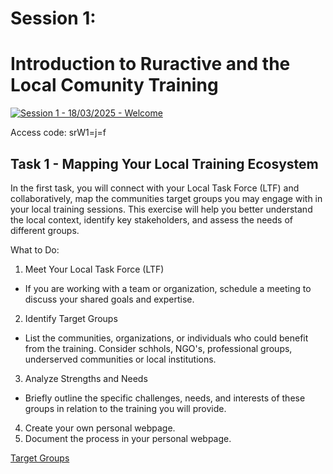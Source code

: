 # Session 1:

# Introduction to Ruractive and the Local Comunity Training

[![Session 1 - 18/03/2025 - Welcome](../../images/session1.png)](https://iaac.zoom.us/rec/share/njfArd5b8618NXZY8nz3W_rZ73WGzgRKjq6eJFPQWsO_qHrq6824mv6Iq8uW2Zby.biuSq3RN4ckjBSqN?startTime=1739880345000)

Access code: srW1=j=f

## Task 1 - Mapping Your Local Training Ecosystem

In the first task, you will connect with your Local Task Force (LTF) and collaboratively, map the communities target groups you may engage with in your local training sessions.
 This exercise will help you better understand the local context, identify key stakeholders, and assess the needs of different groups.

 What to Do:
1. Meet Your Local Task Force (LTF)
  - If you are working with a team or organization, schedule a meeting to discuss your shared goals and expertise.
2. Identify Target Groups
  - List the communities, organizations, or individuals who could benefit from the training. Consider schhols, NGO's, professional groups, underserved communities or local institutions.
3. Analyze Strengths and Needs
 - Briefly outline the specific challenges, needs, and interests of these groups in relation to the training you will provide.
4. Create your own personal webpage.
5. Document the process in your personal webpage.

[Target Groups](../../images/img1_targetgroups.png)







